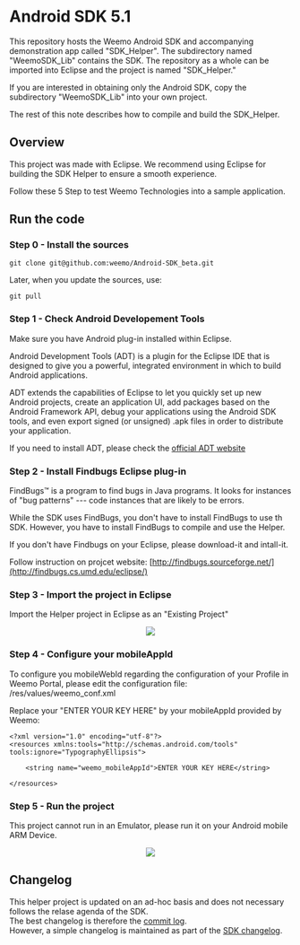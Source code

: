 # Android SDK 5.1

This repository hosts the Weemo Android SDK and accompanying
demonstration app called "SDK_Helper".  The subdirectory named
"WeemoSDK_Lib" contains the SDK.  The repository as a whole can be
imported into Eclipse and the project is named "SDK_Helper."

If you are interested in obtaining only the Android SDK, copy the
subdirectory "WeemoSDK_Lib" into your own project.

The rest of this note describes how to compile and build the SDK_Helper.

## Overview

This project was made with Eclipse.  We recommend using Eclipse for building the SDK Helper to ensure a smooth experience.

Follow these 5 Step to test Weemo Technologies into a sample application.


## Run the code


### Step 0 - Install the sources

```
git clone git@github.com:weemo/Android-SDK_beta.git
```

Later, when you update the sources, use:

```
git pull
```


### Step 1 - Check Android Developement Tools

Make sure you have Android plug-in installed within Eclipse.

Android Development Tools (ADT) is a plugin for the Eclipse IDE that is designed to give you a powerful, integrated environment in which to build Android applications.

ADT extends the capabilities of Eclipse to let you quickly set up new Android projects, create an application UI, add packages based on the Android Framework API, debug your applications using the Android SDK tools, and even export signed (or unsigned) .apk files in order to distribute your application.

If you need to install ADT, please check the [official ADT website](http://developer.android.com/sdk/installing/installing-adt.html)


### Step 2 - Install Findbugs Eclipse plug-in

FindBugs™ is a program to find bugs in Java programs. It looks for instances of "bug patterns" --- code instances that are likely to be errors.

While the SDK uses FindBugs, you don't have to install FindBugs to use th SDK. However, you have to install FindBugs to compile and use the Helper.

If you don't have Findbugs on your Eclipse, please download-it and intall-it. 

Follow instruction on projcet website:  [http://findbugs.sourceforge.net/](http://findbugs.cs.umd.edu/eclipse/)


### Step 3 - Import the project in Eclipse 

Import the Helper project in Eclipse as an "Existing Project"

<p align="center">
<img src="http://docs.weemo.com./img/android_build.png">

</p>


### Step 4 -  Configure your mobileAppId 

To configure you mobileWebId regarding the configuration of your Profile in Weemo Portal, please edit the configuration file: 
/res/values/weemo_conf.xml

Replace your "ENTER YOUR KEY HERE" by your mobileAppId provided by Weemo:

```
<?xml version="1.0" encoding="utf-8"?>
<resources xmlns:tools="http://schemas.android.com/tools" tools:ignore="TypographyEllipsis">

    <string name="weemo_mobileAppId">ENTER YOUR KEY HERE</string>
    
</resources>
```


### Step 5 - Run the project 

This project cannot run in an Emulator, please run it on your Android mobile ARM Device.

<p align="center">
<img src="http://docs.weemo.com/img/android_run.png">
</p>


## Changelog

This helper project is updated on an ad-hoc basis and does not necessary follows the relase agenda of the SDK.  
The best changelog is therefore the [commit log](https://github.com/weemo/Android-SDK_beta/commits/master).  
However, a simple changelog is maintained as part of the [SDK changelog](https://github.com/weemo/Android-SDK_beta/blob/master/CHANGELOG.md).
